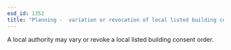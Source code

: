 ```yaml
---
esd_id: 1352
title: "Planning -  variation or revocation of local listed building consent orders"
---
```


A local authority may vary or revoke a local listed building consent order.

